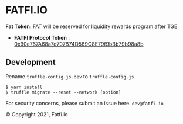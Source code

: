 # FATFI.IO

**Fat Token**:  FAT will be reserved for liquidity rewards program after TGE
+ **FATFI Protocol Token** : [0x90e767A68a7d707B74D569C8E79f9bBb79b98a8b](https://bscscan.com/token/0x90e767A68a7d707B74D569C8E79f9bBb79b98a8b)

## Development
Rename `truffle-config.js.dev` to `truffle-config.js`
```
$ yarn install
$ truffle migrate --reset --network [option]

```

For security concerns, please submit an issue here.
``
dev@fatfi.io
``

© Copyright 2021, Fatfi.io
